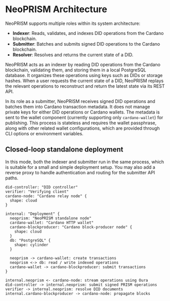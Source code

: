 # NeoPRISM Architecture

NeoPRISM supports multiple roles within its system architecture:
- **Indexer**: Reads, validates, and indexes DID operations from the Cardano blockchain.
- **Submitter**: Batches and submits signed DID operations to the Cardano blockchain.
- **Resolver**: Resolves and returns the current state of a DID.

NeoPRISM acts as an indexer by reading DID operations from the Cardano blockchain, validating them, and storing them in a local PostgreSQL database.
It organizes these operations using keys such as DIDs or storage hashes.
When a user requests the current state of a DID, NeoPRISM replays the relevant operations to reconstruct and return the latest state via its REST API.

In its role as a submitter, NeoPRISM receives signed DID operations and batches them into Cardano transaction metadata.
It does not manage private keys for either DID operations or Cardano wallets.
The metadata is sent to the wallet component (currently supporting only `cardano-wallet`) for publishing.
This process is stateless and requires the wallet passphrase, along with other related wallet configurations, which are provided through CLI options or environment variables.

## Closed-loop standalone deployment

In this mode, both the indexer and submitter run in the same process, which is suitable for a small and simple deployment setup.
You may also add a reverse proxy to handle authentication and routing for the submitter API paths.

```d2
did-controller: "DID controller"
verifier: "Verifying client"
cardano-node: "Cardano relay node" {
  shape: cloud
}

internal: "Deployment" {
  neoprism: "NeoPRISM standalone node"
  cardano-wallet: "Cardano HTTP wallet"
  cardano-blockproducer: "Cardano block-producer node" {
    shape: cloud
  }
  db: "PostgreSQL" {
    shape: cylinder
  }

  neoprism -> cardano-wallet: create transactions
  neoprism <-> db: read / write indexed operations
  cardano-wallet -> cardano-blockproducer: submit transactions
}

internal.neoprism <- cardano-node: stream operations using Oura
did-controller -> internal.neoprism: submit signed PRISM operations
verifier -> internal.neoprism: resolve DID documents
internal.cardano-blockproducer -> cardano-node: propagate blocks
```
